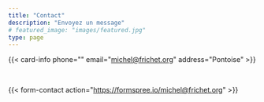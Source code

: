 ```yaml
---
title: "Contact"
description: "Envoyez un message"
# featured_image: "images/featured.jpg"
type: page
---
```


{{< card-info
phone=""
email="michel@frichet.org"
address="Pontoise" >}}

<br>

{{< form-contact action="https://formspree.io/michel@frichet.org" >}}
